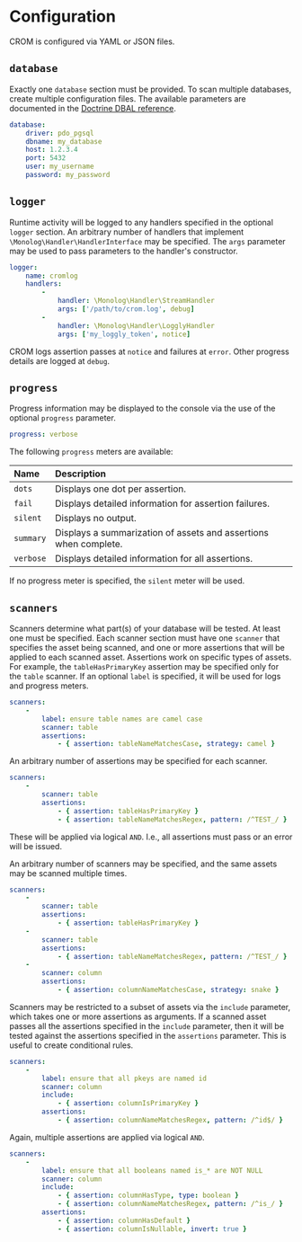 # Configuration

CROM is configured via YAML or JSON files.

## `database`

Exactly one `database` section must be provided. To scan multiple databases,
create multiple configuration files. The available parameters are documented in
the [Doctrine DBAL reference][dbal].

```yaml
database:
    driver: pdo_pgsql
    dbname: my_database
    host: 1.2.3.4
    port: 5432
    user: my_username
    password: my_password
```

## `logger`

Runtime activity will be logged to any handlers specified in the optional
`logger` section. An arbitrary number of handlers that implement `\Monolog\Handler\HandlerInterface` may be specified. The `args` parameter may
be used to pass parameters to the handler's constructor.

```yaml
logger:
    name: cromlog
    handlers:
        -
            handler: \Monolog\Handler\StreamHandler
            args: ['/path/to/crom.log', debug]
        -
            handler: \Monolog\Handler\LogglyHandler
            args: ['my_loggly_token', notice]
```

CROM logs assertion passes at `notice` and failures at `error`. Other progress
details are logged at `debug`.

## `progress`

Progress information may be displayed to the console via the use of the optional
`progress` parameter.

```yaml
progress: verbose
```

The following `progress` meters are available:

|Name|Description|
|:-|:-|
|`dots`|Displays one dot per assertion.|
|`fail`|Displays detailed information for assertion failures.|
|`silent`|Displays no output.|
|`summary`|Displays a summarization of assets and assertions when complete.|
|`verbose`|Displays detailed information for all assertions.|

If no progress meter is specified, the `silent` meter will be used.

## `scanners`

Scanners determine what part(s) of your database will be tested. At least one
must be specified. Each scanner section must have one `scanner` that specifies
the asset being scanned, and one or more assertions that will be applied to
each scanned asset. Assertions work on specific types of assets. For example,
the `tableHasPrimaryKey` assertion may be specified only for the `table`
scanner. If an optional `label` is specified, it will be used for logs and
progress meters.

```yaml
scanners:
    -
        label: ensure table names are camel case
        scanner: table
        assertions:
            - { assertion: tableNameMatchesCase, strategy: camel }
```

An arbitrary number of assertions may be specified for each scanner.

```yaml
scanners:
    -
        scanner: table
        assertions:
            - { assertion: tableHasPrimaryKey }
            - { assertion: tableNameMatchesRegex, pattern: /^TEST_/ }
```

These will be applied via logical `AND`. I.e., all assertions must pass or an
error will be issued.

An arbitrary number of scanners may be specified, and the same assets may be
scanned multiple times.

```yaml
scanners:
    -
        scanner: table
        assertions:
            - { assertion: tableHasPrimaryKey }
    -
        scanner: table
        assertions:
            - { assertion: tableNameMatchesRegex, pattern: /^TEST_/ }
    -
        scanner: column
        assertions:
            - { assertion: columnNameMatchesCase, strategy: snake }
```

Scanners may be restricted to a subset of assets via the `include` parameter,
which takes one or more assertions as arguments. If a scanned asset passes all
the assertions specified in the `include` parameter, then it will be tested
against the assertions specified in the `assertions` parameter. This is useful
to create conditional rules.

```yaml
scanners:
    -
        label: ensure that all pkeys are named id
        scanner: column
        include:
            - { assertion: columnIsPrimaryKey }
        assertions:
            - { assertion: columnNameMatchesRegex, pattern: /^id$/ }
```

Again, multiple assertions are applied via logical `AND`.

```yaml
scanners:
    -
        label: ensure that all booleans named is_* are NOT NULL
        scanner: column
        include:
            - { assertion: columnHasType, type: boolean }
            - { assertion: columnNameMatchesRegex, pattern: /^is_/ }
        assertions:
            - { assertion: columnHasDefault }
            - { assertion: columnIsNullable, invert: true }
```

[dbal]: https://www.doctrine-project.org/projects/doctrine-dbal/en/latest/reference/configuration.html
